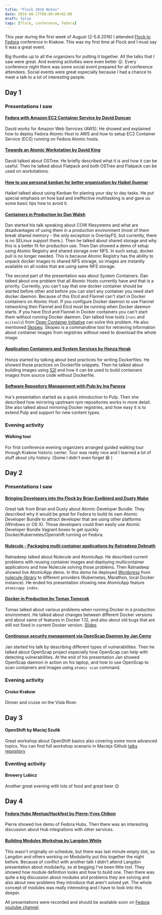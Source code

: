 ```yaml
---
title: "Flock 2016 Notes"
date: 2016-08-17T00:00:00+02:00
draft: false
tags: [flock, conference, fedora]
---
```


This year during the first week of August (2-5.8.2016) I attended
[Flock to Fedora](https://flocktofedora.org/) conference in Krakow.
This was my first time at Flock and I must say it was a great event.

Big thumbs up to all the organizers for putting it together.
All the talks that I saw were great. And evening activities were even better :wink:.
Every conference night there was some social event prepared for all conference
attendees. Social events were great especially because I had a chance to meet
a talk to a lot of interesting people.


## Day 1

### Presentations I saw

#### [Fedora with Amazon EC2 Container Service by David Duncan](https://flock2016.sched.org/event/76ng/fedora-with-amazon-ec2-container-service)
David works for Amazon Web Services (AWS). He showed and explained how to deploy
Fedora Atomic Host to AWS and how to setup EC2 Container Service (ECS) running on
Fedora Atomic hosts.

#### [Towards an Atomic Workstation by David King](https://flock2016.sched.org/event/76ms/towards-an-atomic-workstation)
David talked about OSTree. He briefly described what it is and how it can be
useful. Then he talked about Flatpack and both OSTree and Flatpack can be used on
workstations.

#### [How to use personal kanban for better organization by Haikel Guemar](https://flock2016.sched.org/event/76oH/how-to-use-personal-kanban-for-better-organization)
Haikel talked about using Kanban for planing your day to day tasks.
He put special emphasis on how bad and ineffective multitasking is and gave us
some basic tips how to avoid it.

#### [Containers in Production by Dan Walsh](https://flock2016.sched.org/event/6yp1/containers-in-production)
Dan started his talk speaking about COW filesystems and what are disadvantages of
using them in a production environment (most of them break shared memory - the only exception is OverlayFS,
but currently, there is no SELinux support there.).
Then he talked about shared storage and why this is a better fit for production use.
Then Dan showed a demo of setup using Atomic Registry and shared storage over NFS.
In such setup, docker pull is no longer needed. This is because Atomic Registry
has the ability to unpack docker images to shared NFS storage, so images are instantly
available on all nodes that are using same NFS storage.

The second part of the presentation was about System Containers. Dan talked about one
problem that all Atomic Hosts currently have and that is a priority. Currently, you
can't say that one docker container should be started before other and before you
can start any container you need start docker daemon. Because of this
Etcd and Flannel can't start in Docker containers on Atomic Host. If you
configure Docker daemon to use Flannel networking then Flannel and Etcd must be
running when Docker daemon starts. If you have Etcd and Flannel in Docker containers
you can't start them without running Docker daemon.
Dan talked how tools (`runc` and `ocitools`) from
[Open Container Initiative](https://github.com/opencontainers) can solve this problem.
He also mentioned [Skopeo](https://github.com/projectatomic/skopeo). Skopeo is a
commandline tool for retrieving information about container images from registries without
need to download the whole image.

#### [Application Containers and System Services by Honza Horak](https://flock2016.sched.org/event/76n0/application-containers-and-system-services)
Honza started by talking about best practices for writing Dockerfiles. He showed
those practices on Dockerfile snippets. Then he talked about building images using
[S2I](https://github.com/openshift/source-to-image) and how it can be used to
build containers images from source code without Dockerfile.

#### [Software Repository Management with Pulp by Ina Panova](https://flock2016.sched.org/event/76oT/software-repository-management-with-pulp)
Ina's presentation started as a quick introduction to Pulp. Then she
described how mirroring upstream rpm repositories works in more detail.
She also talked about mirroring Docker registries, and how easy it is to extend
Pulp and support for new content types.


### Evening activity

#### Walking tour
For first conference evening organizers arranged guided walking tour through Krakow
historic center. Tour was really nice and I learned a lot of stuff about city history.
(Some I didn't even forget :smile: )


## Day 2

### Presentations I saw

#### [Bringing Developers into the Flock  by Brian Exelbierd and Dusty Mabe](https://flock2016.sched.org/event/76na/bringing-developers-into-the-flock)
Great talk from Brian and Dusty about Atomic Developer Bundle. They described why
it would be great for Fedora to build its own Atomic Developer Bundle to attract
developer that are using other platforms (Windows or OS X). Those developers
could then easily use Atomic Developer Bundle Vagrant boxes to get
quickly Docker/Kubernetes/Openshift running on Fedora.

#### [Nulecule - Packaging multi container applications by Ratnadeep Debnath](https://flock2016.sched.org/event/76oQ/nulecule-packaging-multi-container-applications)
Ratnadeep talked about Nulecule and AtomicApp. He described current problems with reusing
container images and deploying multicontainer applications and how Nulecule solving those
problems. Then Ratnadeep showed live AtomicApp demo. In this demo he deployed [Wordpress](https://github.com/projectatomic/nulecule-library/tree/master/wordpress-centos7-atomicapp) from
[nulecule-library](https://github.com/projectatomic/nulecule-library/) to different providers (Kubernetes, Marathon, local Docker instance).
He ended his presentation showing new AtomicApp feature `atomicapp index`.


#### [Docker in Production by Tomas Tomecek](https://flock2016.sched.org/event/76n4/docker-in-production)
Tomas talked about various problems when running Docker in a production environment.
He talked about changes between different Docker versions and about same of features in
Docker 1.12, and also about old bugs that are still not fixed in current Docker version.
[Slides](https://tomastomecek.github.io/flock2016-talk/)


#### [Continuous security management via OpenScap Daemon by Jan Cerny](https://flock2016.sched.org/event/7GlE/continuous-security-management-via-openscap-daemon)
Jan started his talk by describing different types of vulnerabilities. Then he
talked about OpenScap project especially how OpenScap can help with detecting vulnerabilities.
At the end of his presentation Jan showed OpenScap daemon in action on his laptop, and how to
use OpenScap to scan containers and images using `atomic scan` command.

### Evening activity

#### Cruise Krakow
Dinner and cruise on the Visla River.

## Day 3

#### OpenShift by Maciej Szulik
Great workshop about OpenShift basics also covering some more advanced topics.
You can find full workshop scenario in Maciejs Github [talks repository](https://github.com/soltysh/talks/blob/master/2016/flock/scenario.md)


### Eventing activity

#### Brewery Lubicz
Another great evening with lots of food and great beer :wink:


## Day 4

#### [Fedora Hubs Meetup/Hackfest by Pierre-Yves Chibon](https://flock2016.sched.org/event/7ig9/fedora-hubs-meetuphackfest)
Pierre showed live demo of Fedora Hubs. Then there was an interesting discussion about Hub
integrations with other services.

#### [Building Modules Workshop by Langdon White](https://flock2016.sched.org/event/7vKw/building-modules-workshop)
This wasn't originally on schedule, but there was last minute empty slot, so
Langdon and others working on Modularity put this together the night before.
Because of conflict with another talk I didn't attend Langdon presentation about modularity,
so at begging I've been little lost. They showed how module definition looks and how to build one.
Then there was quite a big discussion about modules and problems they are solving and also about new problems they introduce that aren't solved yet.
The whole concept of modules was really interesting and I have to look into this deeper.



All presentations were recorded and should be available soon on [Fedora youtube
channel](https://www.youtube.com/channel/UCnIfca4LPFVn8-FjpPVc1ow). 